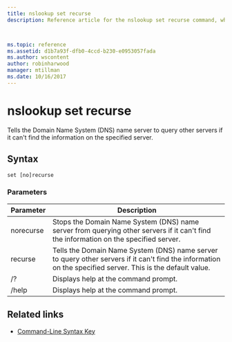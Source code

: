 ```yaml
---
title: nslookup set recurse
description: Reference article for the nslookup set recurse command, which tells the Domain Name System (DNS) name server to query other servers if it can't find the information on the specified server.



ms.topic: reference
ms.assetid: d1b7a93f-dfb0-4ccd-b230-e0953057fada
ms.author: wscontent
author: robinharwood
manager: mtillman
ms.date: 10/16/2017
---
```


# nslookup set recurse

Tells the Domain Name System (DNS) name server to query other servers if it can't find the information on the specified server.

## Syntax

```
set [no]recurse
```

### Parameters

| Parameter | Description |
| ---------- | ---------- |
| norecurse | Stops the Domain Name System (DNS) name server from querying other servers if it can't find the information on the specified server. |
| recurse | Tells the Domain Name System (DNS) name server to query other servers if it can't find the information on the specified server. This is the default value. |
| /? | Displays help at the command prompt. |
| /help | Displays help at the command prompt. |

## Related links

- [Command-Line Syntax Key](command-line-syntax-key.md)
